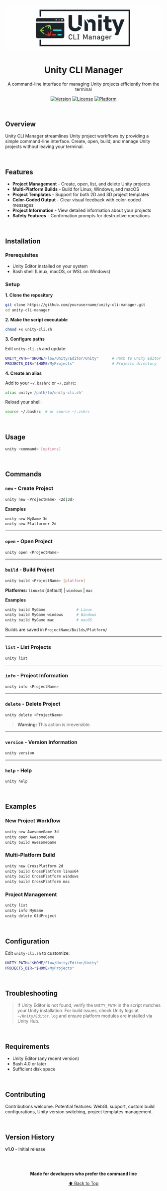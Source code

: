 <div align="center">

![Unity CLI Manager](./assets/banner.png)

<h1>Unity CLI Manager</h1>

<p>A command-line interface for managing Unity projects efficiently from the terminal</p>

[![Version](https://img.shields.io/badge/version-1.0-blue.svg)](https://github.com/yourusername/unity-cli-manager)
[![License](https://img.shields.io/badge/license-MIT-green.svg)](LICENSE)
[![Platform](https://img.shields.io/badge/platform-Linux%20%7C%20macOS%20%7C%20Windows-lightgrey.svg)](https://github.com/yourusername/unity-cli-manager)

</div>

<br>

## Overview

Unity CLI Manager streamlines Unity project workflows by providing a simple command-line interface. Create, open, build, and manage Unity projects without leaving your terminal.

<br>

## Features

- **Project Management** - Create, open, list, and delete Unity projects
- **Multi-Platform Builds** - Build for Linux, Windows, and macOS
- **Project Templates** - Support for both 2D and 3D project templates
- **Color-Coded Output** - Clear visual feedback with color-coded messages
- **Project Information** - View detailed information about your projects
- **Safety Features** - Confirmation prompts for destructive operations

<br>

## Installation

### Prerequisites

- Unity Editor installed on your system
- Bash shell (Linux, macOS, or WSL on Windows)

### Setup

**1. Clone the repository**

```bash
git clone https://github.com/yourusername/unity-cli-manager.git
cd unity-cli-manager
```

**2. Make the script executable**

```bash
chmod +x unity-cli.sh
```

**3. Configure paths**

Edit `unity-cli.sh` and update:

```bash
UNITY_PATH="$HOME/Flow/Unity/Editor/Unity"      # Path to Unity Editor
PROJECTS_DIR="$HOME/MyProjects"                 # Projects directory
```

**4. Create an alias**

Add to your `~/.bashrc` or `~/.zshrc`:

```bash
alias unity='/path/to/unity-cli.sh'
```

Reload your shell:

```bash
source ~/.bashrc  # or source ~/.zshrc
```

<br>

## Usage

```bash
unity <command> [options]
```

<br>

## Commands

### `new` - Create Project

```bash
unity new <ProjectName> <2d|3d>
```

**Examples**
```bash
unity new MyGame 3d
unity new Platformer 2d
```

---

### `open` - Open Project

```bash
unity open <ProjectName>
```

---

### `build` - Build Project

```bash
unity build <ProjectName> [platform]
```

**Platforms:** `linux64` (default) | `windows` | `mac`

**Examples**
```bash
unity build MyGame              # Linux
unity build MyGame windows      # Windows
unity build MyGame mac          # macOS
```

Builds are saved in `ProjectName/Builds/Platform/`

---

### `list` - List Projects

```bash
unity list
```

---

### `info` - Project Information

```bash
unity info <ProjectName>
```

---

### `delete` - Delete Project

```bash
unity delete <ProjectName>
```

> **Warning:** This action is irreversible.

---

### `version` - Version Information

```bash
unity version
```

---

### `help` - Help

```bash
unity help
```

<br>

## Examples

### New Project Workflow

```bash
unity new AwesomeGame 3d
unity open AwesomeGame
unity build AwesomeGame
```

### Multi-Platform Build

```bash
unity new CrossPlatform 2d
unity build CrossPlatform linux64
unity build CrossPlatform windows
unity build CrossPlatform mac
```

### Project Management

```bash
unity list
unity info MyGame
unity delete OldProject
```

<br>

## Configuration

Edit `unity-cli.sh` to customize:

```bash
UNITY_PATH="$HOME/Flow/Unity/Editor/Unity"
PROJECTS_DIR="$HOME/MyProjects"
```

<br>

## Troubleshooting

> If Unity Editor is not found, verify the `UNITY_PATH` in the script matches your Unity installation. For build issues, check Unity logs at `~/Unity/Editor.log` and ensure platform modules are installed via Unity Hub.

<br>

## Requirements

- Unity Editor (any recent version)
- Bash 4.0 or later
- Sufficient disk space

<br>

## Contributing

Contributions welcome. Potential features: WebGL support, custom build configurations, Unity version switching, project templates management.

<br>

## Version History

**v1.0** - Initial release

<br>
<br>

<div align="center">

**Made for developers who prefer the command line**

[⬆ Back to Top](#unity-cli-manager)

</div>
